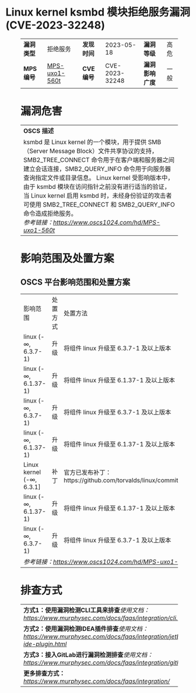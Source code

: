 # Linux kernel ksmbd 模块拒绝服务漏洞 (CVE-2023-32248)
<figure class="wp-block-table">
    <table>
        <tbody>
        <tr>
            <td><strong>漏洞类型</strong></td>
            <td>拒绝服务</td>
            <td><strong>发现时间</strong></td>
            <td>2023-05-18</td>
            <td><strong>漏洞等级</strong></td>
            <td>高危</td>
        </tr>
        <tr>
            <td><strong>MPS编号</strong></td>
            <td><a href="https://www.oscs1024.com/hd/MPS-uxo1-560t">MPS-uxo1-560t</a></td>
            <td><strong>CVE编号</strong></td>
            <td>CVE-2023-32248</td>
            <td><strong>漏洞影响广度</strong></td>
            <td>一般</td>
        </tr>
        </tbody>
    </table>
</figure>


<figure class="wp-block-table">
    <h1 class="wp-block-heading">漏洞危害</h1>
    <table>
        <tbody>
        <tr>
            <td><strong>OSCS 描述</strong></td>
        </tr>
        <tr>
            <td>ksmbd 是 Linux kernel 的一个模块，用于提供 SMB（Server Message Block）文件共享协议的支持，SMB2_TREE_CONNECT 命令用于在客户端和服务器之间建立会话连接，SMB2_QUERY_INFO 命令用于向服务器查询指定文件或目录信息。
Linux kernel 受影响版本中，由于 ksmbd 模块在访问指针之前没有进行适当的验证，当 Linux kernel 启用 ksmbd 时，未经身份验证的攻击者可使用 SMB2_TREE_CONNECT 和 SMB2_QUERY_INFO 命令造成拒绝服务。<br><em>参考链接：<a
                    href="https://www.oscs1024.com/hd/MPS-uxo1-560t">https://www.oscs1024.com/hd/MPS-uxo1-560t</a></em>
            </td>
        </tr>
        </tbody>
    </table>
</figure>


<figure class="wp-block-table alignleft">
    <h1 class="wp-block-heading">影响范围及处置方案</h1>
    <h2 class="wp-block-heading"><strong>OSCS</strong> <strong>平台影响范围和处置方案</strong></h2>
    <table>
        <tbody>
        <tr>
            <td>影响范围</td>
            <td>处置方式</td>
            <td>处置方法</td>
        </tr>
        <tr><td rowspan="1">linux (-∞, 6.3.7-1)</td><td>升级</td><td>将组件 linux 升级至 6.3.7-1 及以上版本</td></tr><tr><td rowspan="1">linux (-∞, 6.1.37-1)</td><td>升级</td><td>将组件 linux 升级至 6.1.37-1 及以上版本</td></tr><tr><td rowspan="1">linux (-∞, 6.3.7-1)</td><td>升级</td><td>将组件 linux 升级至 6.3.7-1 及以上版本</td></tr><tr><td rowspan="1">linux (-∞, 6.1.37-1)</td><td>升级</td><td>将组件 linux 升级至 6.1.37-1 及以上版本</td></tr><tr><td rowspan="1">Linux kernel (-∞, 6.3.1]</td><td>补丁</td><td>官方已发布补丁：https://github.com/torvalds/linux/commit/3ac00a2ab69b34189942afa9e862d5170cdcb018</td></tr><tr><td rowspan="1">linux (-∞, 6.1.37-1)</td><td>升级</td><td>将组件 linux 升级至 6.1.37-1 及以上版本</td></tr><tr><td rowspan="1">linux (-∞, 6.3.7-1)</td><td>升级</td><td>将组件 linux 升级至 6.3.7-1 及以上版本</td></tr>
        <tr>
            <td colspan="3"><em>参考链接：</em><em><a
                    href="https://www.oscs1024.com/hd/MPS-uxo1-560t">https://www.oscs1024.com/hd/MPS-uxo1-560t</a></em></td>
        </tr>
        </tbody>
    </table>
</figure>


<figure class="wp-block-table">
    <h1 class="wp-block-heading">排查方式</h1>
    <table>
        <tbody>
        <tr>
            <td><strong>方式1：使用漏洞检测CLI工具来排查</strong><em>使用文档：<a
                    href="https://www.murphysec.com/docs/faqs/integration/cli.html">https://www.murphysec.com/docs/faqs/integration/cli.html</a></em>
            </td>
        </tr>
        <tr>
            <td><strong>方式2：使用漏洞检测IDEA插件排查</strong><em>使用文档：<a
                    href="https://www.murphysec.com/docs/faqs/integration/jetbrains-ide-plugin.html">https://www.murphysec.com/docs/faqs/integration/jetbrains-ide-plugin.html</a></em>
            </td>
        </tr>
        <tr>
            <td><strong>方式3：接入GitLab进行漏洞检测排查</strong><em>使用文档：<a
                    href="https://www.murphysec.com/docs/faqs/integration/gitlab.html">https://www.murphysec.com/docs/faqs/integration/gitlab.html</a></em>
            </td>
        </tr>
        <tr>
            <td><strong>更多排查方式：</strong><em><a
                    href="https://www.murphysec.com/docs/faqs/integration/">https://www.murphysec.com/docs/faqs/integration/</a></em>
            </td>
        </tr>
        </tbody>
    </table>
</figure>